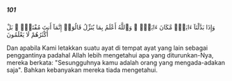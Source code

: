 ##### 101

<span class="ayah">وَإِذَا بَدَّلْنَآ ءَايَةًۭ مَّكَانَ ءَايَةٍۢ ۙ وَٱللَّهُ أَعْلَمُ بِمَا يُنَزِّلُ قَالُوٓا۟ إِنَّمَآ أَنتَ مُفْتَرٍۭ ۚ بَلْ أَكْثَرُهُمْ لَا يَعْلَمُونَ</span>

<span class="ayah_translation">Dan apabila Kami letakkan suatu ayat di tempat ayat yang lain sebagai penggantinya padahal Allah lebih mengetahui apa yang diturunkan-Nya, mereka berkata: "Sesungguhnya kamu adalah orang yang mengada-adakan saja". Bahkan kebanyakan mereka tiada mengetahui.</span>
